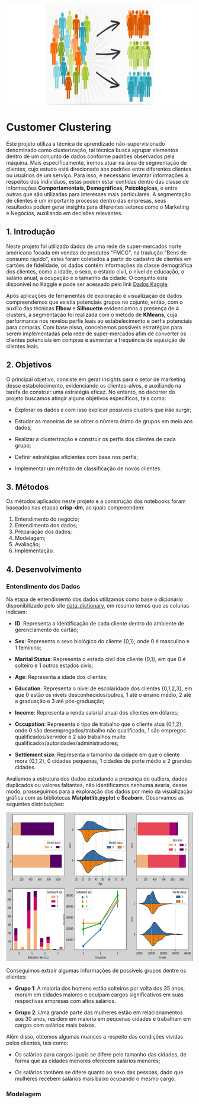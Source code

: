 <img src="images/segmentacao-publico-alvo.jpg" width="1000" height="270" style="float:center; margin-right:10px;">

# Customer Clustering

Este projeto utiliza a técnica de aprendizado não-supervisionado denominado como clusterização, tal técnica busca agrupar elementos dentro de um conjunto de dados conforme padrões observados pela máquina. Mais especificamente, iremos atuar na área de segmentação de clientes, cujo estudo está direcionado aos padrões entre diferentes clientes ou usuários de um serviço. Para isso, é necessário levantar informações a respeitos dos indivíduos, estas podem estar contidas dentro das classe de informações $\textbf{Comportamentais, Demográficas, Psicológicas,}$ e entre outras que são utilizadas para interesses mais particulares. A segmentação de clientes é um importante processo dentro das empresas, seus resultados podem gerar insights para diferentes setores como o Marketing e Negócios, auxiliando em decisões relevantes.

## 1. Introdução

Neste projeto foi utilizado dados de uma rede de super-mercados norte americana focada em vendas de produtos "FMCG", na tradução "Bens de consumo rápido", estes foram coletados a partir do cadastro de clientes em cartões de fidelidade, os dados contém informações da classe demográfica dos clientes, como a idade, o sexo, o estado civil, o nível de educação, o salário anual, a ocupação e o tamanho da cidade. O conjunto está disponível no Kaggle e pode ser acessado pelo link [Dados Kaggle](https://www.kaggle.com/datasets/dev0914sharma/customer-clustering). 

Após aplicações de ferramentas de exploração e visualização de dados compreendemos que existia potenciais grupos no cojunto, então, com o auxílio das técnicas $\textbf{Elbow}$ e  $\textbf{Silhouette}$ evidenciamos a presença de 4 clusters, a segmentação foi realizada com o método de $\textbf{KMeans}$, cuja performance nos revelou perfis leais ao estabelecimento e perfis potenciais para compras. Com base nisso, concebemos possíveis estratégias para serem implementadas pela rede de super-mercados afim de converter os clientes potenciais em compras e aumentar a frequência de aquisição de clientes leais. 

## 2. Objetivos

O principal objetivo, consiste em gerar insights para o setor de marketing desse estabelecimento, evidenciando os clientes-alvos, e auxiliando na tarefa de construir uma estratégia eficaz. No entanto, no decorrer do projeto buscamos atingir alguns objetivos específicos, tais como:

- Explorar os dados e com isso explicar possíveis clusters que irâo surgir;

- Estudar as maneiras de se obter o número ótimo de grupos em meio aos dados;

- Realizar a clusterização e construir os perfis dos clientes de cada grupo;

- Definir estratégias eficientes com base nos perfis;

- Implementar um método de classificação de novos clientes.

## 3. Métodos

Os métodos aplicados neste projeto e a construção dos notebooks foram baseados nas etapas $\textbf{crisp-dm}$, as quais compreendem:

1. Entendimento do negócio;
2. Entendimento dos dados;
3. Preparação dos dados;
4. Modelagem;
5. Avaliação;
6. Implementação.

  

## 4. Desenvolvimento

### Entendimento dos Dados

Na etapa de entendimento dos dados utilizamos como base o dicionário disponibilizado pelo site [data_dictionary](https://docs.google.com/spreadsheets/d/1dP1ZB_Yuv610Fa1aw_rCSYrsighS44VB/edit?usp=sharing&ouid=105591099330593823176&rtpof=true&sd=true), em resumo temos que as colunas indicam:

  - **ID**: Representa a identificação de cada cliente dentro do ambiente de gerenciamento do cartão;

  - **Sex**: Representa o sexo biológico do cliente {0,1}, onde 0 é masculino e 1 feminino;

  - **Marital Status**: Representa o estado civil dos cliente {0,1}, em que 0 é solteiro e 1 outros estados civis;

  - **Age**: Representa a idade dos clientes;
  
  - **Education**: Representa o nível de escolaridade dos clientes {0,1,2,3}, em que 0 estão os níveis desconhecidos/outros, 1 até o ensino médio, 2 até a graduação e 3 até pós-graduação;

  - **Income**: Representa a renda salarial anual dos clientes em dólares;

  - **Occupation**: Representa o tipo de trabalho que o cliente atua {0,1,2}, onde 0 são desempregados/trabalho não qualificado, 1 são empregos qualificados/servidor e 2 são trabalhos muito qualificados/autoridades/administradores;

  - **Settlement size**: Representa o tamanho da cidade em que o cliente mora {0,1,2}, 0 cidades pequenas, 1 cidades de porte médio e 2 grandes cidades.

Avaliamos a estrutura dos dados estudando a presença de outliers, dados duplicados ou valores faltantes, não identificamos nenhuma avaria, desse modo, prosseguimos para a exploração dos dados por meio da visualização gráfica com as bibliotecas **Matplotlib.pyplot** e **Seaborn**. Observamos as seguintes distribuições:

<img src="images/data-exploratory.png" width="800" height="400" style="float:center; margin-right:10px;">

Conseguimos extrair algumas informações de possíveis grupos dentre os clientes:

  - **Grupo 1**: A maioria dos homens estão solteiros por volta dos 35 anos, moram em cidades maiores e oculpam cargos significativos em suas respectivas empresas com altos salários.

  - **Grupo 2**: Uma grande parte das mulheres estão em relacionamentos aos 30 anos, residem em maioria em pequenas cidades e trabalham em cargos com salários mais baixos.

Além disso, obtemos algumas nuances a respeito das condições vividas pelos clientes, tais como:

  - Os salários para cargos iguais se difere pelo tamanho das cidades, de forma que as cidades menores oferecem salários menores;

  - Os salários também se difere quanto ao sexo das pessoas, dado que mulheres recebem salários mais baixo ocupando o mesmo cargo;

### Modelagem




